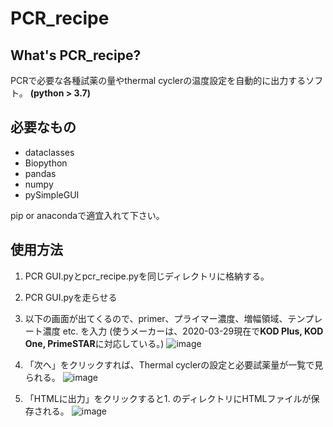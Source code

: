 # PCR_recipe

## What's PCR_recipe?
PCRで必要な各種試薬の量やthermal cyclerの温度設定を自動的に出力するソフト。
**(python > 3.7)**

## 必要なもの
+ dataclasses
+ Biopython
+ pandas
+ numpy
+ pySimpleGUI

pip or anacondaで適宜入れて下さい。
## 使用方法
1. PCR GUI.pyとpcr_recipe.pyを同じディレクトリに格納する。
2. PCR GUI.pyを走らせる
3. 以下の画面が出てくるので、primer、プライマー濃度、増幅領域、テンプレート濃度 etc. を入力
   (使うメーカーは、2020-03-29現在で**KOD Plus, KOD One, PrimeSTAR**に対応している。) 
![image](https://user-images.githubusercontent.com/41857834/112975935-3629ec00-918f-11eb-8fc1-2d04f53a6c8c.png)

4. 「次へ」をクリックすれば、Thermal cyclerの設定と必要試薬量が一覧で見られる。
![image](https://user-images.githubusercontent.com/41857834/112975970-3f1abd80-918f-11eb-9953-96c552083616.png)

5. 「HTMLに出力」をクリックすると1. のディレクトリにHTMLファイルが保存される。
![image](https://user-images.githubusercontent.com/41857834/112976008-4a6de900-918f-11eb-8cc8-a16446bc6251.png)
